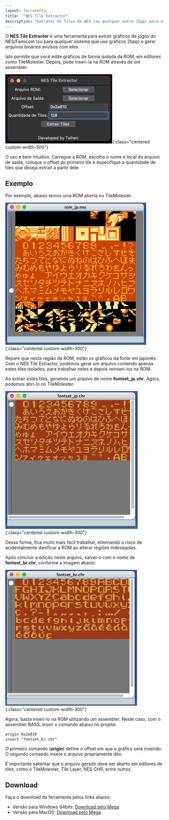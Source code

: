 ```yaml
---
layout: ferramenta
title:  "NES Tile Extractor"
description: "Extrator de tiles de NES (ou qualquer outro 2bpp) para arquivos externos"
---
```


O **NES Tile Extractor** é uma ferramenta para extrair gráficos de jogos do NES/Famicom (ou para qualquer sistema que use gráficos 2bpp) e gerar arquivos binários avulsos com eles.

Isto permite que você edite gráficos de forma isolada da ROM, em editores como TileMolester. Depois, pode inseri-la na ROM através de um assembler.

![Image](/img/tool_nestileeditor/ntl4.png){:class="centered custom-width-300"}

O uso é bem intuitivo. Carregue a ROM, escolha o nome e local do arquivo de saída, coloque o offset do primeiro tile e especifique a quantidade de tiles que deseja extrair a partir dele.

## Exemplo

Por exemplo, abaixo temos uma ROM aberta no TileMolester.

![Image](/img/tool_nestileeditor/ntl1.png){:class="centered custom-width-300"}

Repare que nesta região da ROM, estão os gráficos da fonte em japonês. Com o NES Tile Extractor, podemos gerar um arquivo contendo apenas estes tiles isolados, para trabalhar neles e depois reinseri-los na ROM.

Ao extrair estes tiles, geramos um arquivo de nome **fontset_jp.chr**. Agora, podemos abri-lo no TileMolester:

![Image](/img/tool_nestileeditor/ntl2.png){:class="centered custom-width-300"}

Dessa forma, fica muito mais fácil trabalhar, eliminando o risco de acidentalmente danificar a ROM ao alterar regiões indesejadas.

Após concluir a edição neste arquivo, salvei-o com o nome de **fontset_br.chr**, conforme a imagem abaixo:

![Image](/img/tool_nestileeditor/ntl3.png){:class="centered custom-width-300"}

Agora, basta inseri-lo na ROM utilizando um assembler. Neste caso, com o assembler BASS, inseri o comando abaixo no projeto:

	origin 0x2a810
	insert "fontset_br.chr"

O primeiro comando (**origin**) define o offset em que o gráfico será inserido. O segundo comando insere o arquivo propriamente dito.

É importante salientar que o arquivo gerado deve ser aberto em editores de tiles, como o TileMolester, Tile Layer, NES CHR, entre outros.

## Download

Faça o download da ferramenta pelos links abaixo:

- Versão para Windows 64bits: [Download pelo Mega](https://mega.nz/file/d20RBBiL#zYFT5vttXlUv5YoVRHpYOHrAfO2T1HNYvXkpR-g3qtE)
- Versão para MacOS: [Download pelo Mega](https://mega.nz/file/Yv1UXJwC#KBU-fwgTA7fCxWMHcKrGfXTOfjR682lFzPQ8Y1nRkyU)

